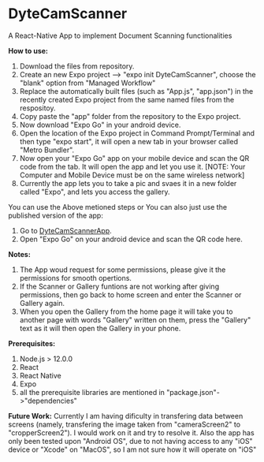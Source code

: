 # DyteCamScanner

A React-Native App to implement Document Scanning functionalities

<b>How to use:</b>
1. Download the files from repository.
2. Create an new Expo project --> "expo init DyteCamScanner", choose the "blank" option from "Managed Workflow"
3. Replace the automatically built files (such as "App.js", "app.json") in the recently created Expo project from the same named files from the respositoy.
4. Copy paste the "app" folder from the repository to the Expo project.
5. Now download "Expo Go" in your android device.
6. Open the location of the Expo project in Command Prompt/Terminal and then type "expo start", it will open a new tab in your browser called "Metro Bundler".
7. Now open your "Expo Go" app on your mobile device and scan the QR code from the tab. It will open the app and let you use it. [NOTE: Your Computer and Mobile Device must be on the same wireless network]
8. Currently the app lets you to take a pic and svaes it in a new folder called "Expo", and lets you access the gallery.
 
You can use the Above metioned steps or You can also just use the published version of the app:

1. Go to <a href="https://expo.io/@kumaraksh/dytecamscanner"> DyteCamScannerApp</a>.
2. Open "Expo Go" on your android device and scan the QR code here.

<b>Notes:</b>
1. The App woud request for some permissions, please give it the permissions for smooth opertions. 
2. If the Scanner or Gallery funtions are not working after giving permissions, then go back to home screen and enter the Scanner or Gallery again.
3. When you open the Gallery from the home page it will take you to another page with words "Gallery" written on them, press the "Gallery" text as it will then open the Gallery in your phone.



<b>Prerequisites:</b>
1. Node.js > 12.0.0
2. React
3. React Native
4. Expo
5. all the prerequisite libraries are mentioned in "package.json"->"dependencies"

<b>Future Work:</b>
Currently I am having dificulty in transfering data between screens (namely, transfering the image taken from "cameraScreen2" to "cropperScreen2"). I would work on it and try to resolve it. Also the app has only been tested upon "Android OS", due to not having access to any "iOS" device or "Xcode" on "MacOS", so I am not sure how it will operate on "iOS"


